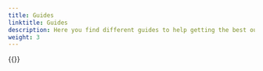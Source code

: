 ```yaml
---
title: Guides
linktitle: Guides
description: Here you find different guides to help getting the best out of your electric Audi.
weight: 3
---
```


{{<children description="true" />}}

